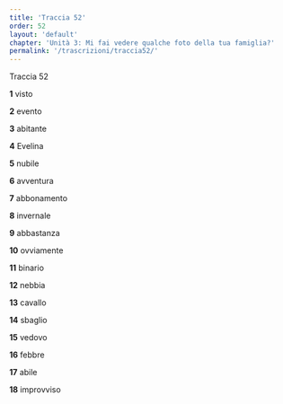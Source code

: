 ```yaml
---
title: 'Traccia 52'
order: 52
layout: 'default'
chapter: 'Unità 3: Mi fai vedere qualche foto della tua famiglia?'
permalink: '/trascrizioni/traccia52/'
---
```


Traccia 52

**1** visto

**2** evento

**3** abitante

**4** Evelina

**5** nubile

**6** avventura

**7** abbonamento

**8** invernale

**9** abbastanza

**10** ovviamente

**11** binario

**12** nebbia

**13** cavallo

**14** sbaglio

**15** vedovo

**16** febbre

**17** abile

**18** improvviso
